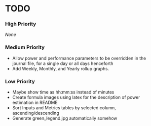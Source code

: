 # TODO

### High Priority
_None_

### Medium Priority
- Allow power and performance parameters to be overridden in the journal file, for a single day or all days henceforth
- Add Weekly, Monthly, and Yearly rollup graphs.

### Low Priority
- Maybe show time as hh:mm:ss instead of minutes
- Create formula images using latex for the description of power estimation in README
- Sort Inputs and Metrics tables by selected column, ascending/descending
- Generate green_legend.jpg automatically somehow
